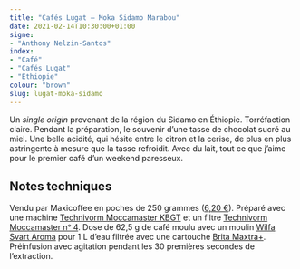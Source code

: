 ```yaml
---
title: "Cafés Lugat — Moka Sidamo Marabou"
date: 2021-02-14T10:30:00+01:00
signe:
- "Anthony Nelzin-Santos"
index:
- "Café"
- "Cafés Lugat"
- "Éthiopie"
colour: "brown"
slug: lugat-moka-sidamo
---
```


Un *single origin* provenant de la région du Sidamo en Éthiopie. Torréfaction claire. Pendant la préparation, le souvenir d’une tasse de chocolat sucré au miel. Une belle acidité, qui hésite entre le citron et la cerise, de plus en plus astringente à mesure que la tasse refroidit. Avec du lait, tout ce que j’aime pour le premier café d’un weekend paresseux.

## Notes techniques

Vendu par Maxicoffee en poches de 250 grammes ([6,20 €](https://www.maxicoffee.com/cafe-grains-ethiopie-moka-sidamo-marabou-250g-cafes-lugat-p-532.html "250 g café grains Ethiopie Moka Sidamo - Cafés Lugat")). Préparé avec une machine [Technivorm Moccamaster KBGT](https://amzn.to/3oKQ0KJ) et un filtre [Technivorm Moccamaster nᵒ 4](https://amzn.to/3mamexu). Dose de 62,5 g de café moulu avec un moulin [Wilfa Svart Aroma](https://amzn.to/38zVkdx) pour 1 L d’eau filtrée avec une cartouche [Brita Maxtra+](https://amzn.to/2WariXS). Préinfusion avec agitation pendant les 30 premières secondes de l’extraction.